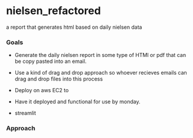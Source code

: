 # nielsen_refactored
 a report that generates html based on daily nielsen data



### Goals

- Generate the daily nielsen report in some type of HTMl or pdf that can be copy pasted into an email.

- Use a kind of drag and drop approach so whoever recieves emails can drag and drop files into this process
- Deploy on aws EC2 to
- Have it deployed and functional for use by monday. 
- streamlit


### Approach